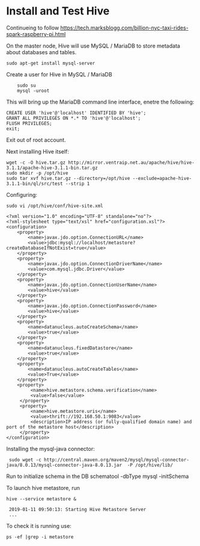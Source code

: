 # Install and Test Hive

Continueing to follow https://tech.marksblogg.com/billion-nyc-taxi-rides-spark-raspberry-pi.html

 On the master node, Hive will use MySQL / MariaDB to store metadata about databases and tables.

    sudo apt-get install mysql-server
    
Create a user for Hive in MySQL / MariaDB

        sudo su
        mysql -uroot
        
  This will bring up the MariaDB command line interface, enetre the following:
```
CREATE USER 'hive'@'localhost' IDENTIFIED BY 'hive';
GRANT ALL PRIVILEGES ON *.* TO 'hive'@'localhost';
FLUSH PRIVILEGES;
exit;
```
Exit out of root account.

Next installing Hive itself:
```
wget -c -O hive.tar.gz http://mirror.ventraip.net.au/apache/hive/hive-3.1.1/apache-hive-3.1.1-bin.tar.gz
sudo mkdir -p /opt/hive 
sudo tar xvf hive.tar.gz --directory=/opt/hive --exclude=apache-hive-3.1.1-bin/ql/src/test --strip 1
```
Configuring:

    sudo vi /opt/hive/conf/hive-site.xml
    
```
<?xml version="1.0" encoding="UTF-8" standalone="no"?>
<?xml-stylesheet type="text/xsl" href="configuration.xsl"?>
<configuration>
    <property>
        <name>javax.jdo.option.ConnectionURL</name>
        <value>jdbc:mysql://localhost/metastore?createDatabaseIfNotExist=true</value>
    </property>
    <property>
        <name>javax.jdo.option.ConnectionDriverName</name>
        <value>com.mysql.jdbc.Driver</value>
    </property>
    <property>
        <name>javax.jdo.option.ConnectionUserName</name>
        <value>hive</value>
    </property>
    <property>
        <name>javax.jdo.option.ConnectionPassword</name>
        <value>hive</value>
    </property>
    <property>
        <name>datanucleus.autoCreateSchema</name>
        <value>true</value>
    </property>
    <property>
        <name>datanucleus.fixedDatastore</name>
        <value>true</value>
    </property>
    <property>
        <name>datanucleus.autoCreateTables</name>
        <value>True</value>
    </property>
    <property>
         <name>hive.metastore.schema.verification</name>
         <value>false</value>
     </property>
     <property>
         <name>hive.metastore.uris</name>
         <value>thrift://192.168.50.1:9083</value>
         <description>IP address (or fully-qualified domain name) and port of the metastore host</description>
     </property>
</configuration>

```

Installing the mysql-java connector:

     sudo wget -c http://central.maven.org/maven2/mysql/mysql-connector-java/8.0.13/mysql-connector-java-8.0.13.jar  -P /opt/hive/lib/
 
Run to initialize schema in the DB 
    schematool -dbType mysql -initSchema

To launch hive metastore, run

    hive --service metastore &
    
     2019-01-11 09:50:13: Starting Hive Metastore Server
     ...
       
To check it is running use:

    ps -ef |grep -i metastore
